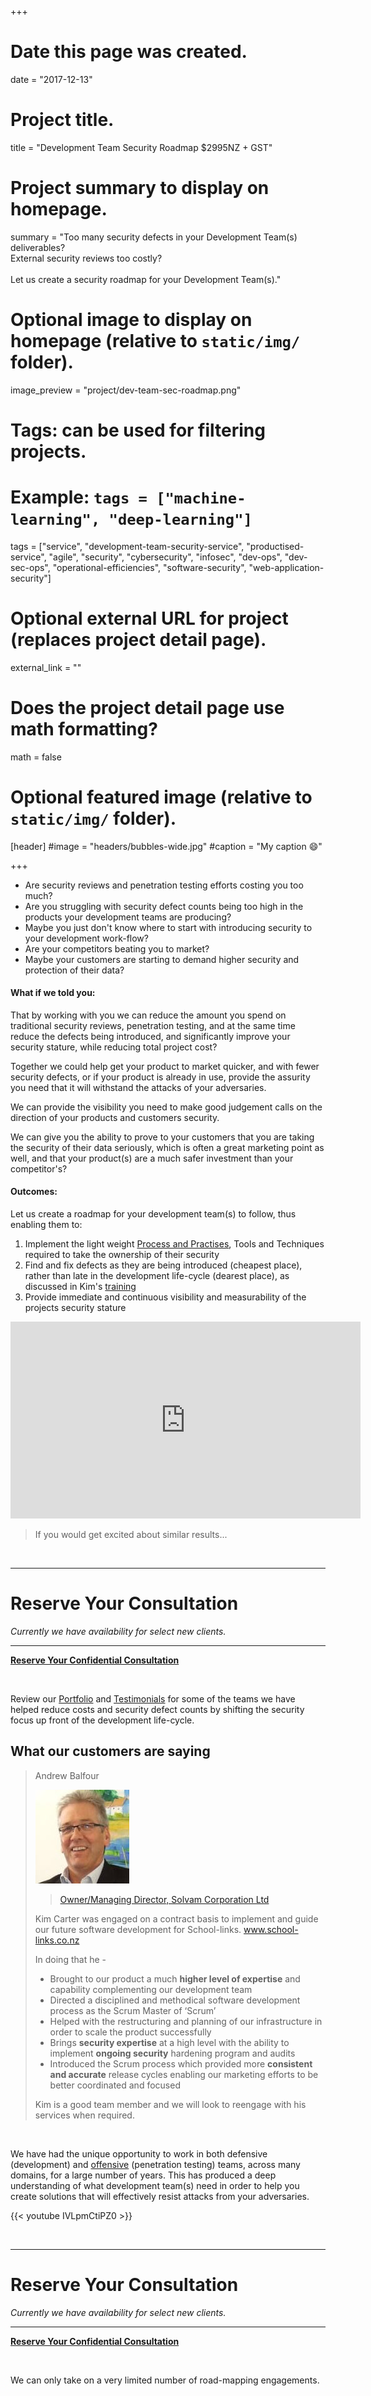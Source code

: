 +++
# Date this page was created.
date = "2017-12-13"

# Project title.
title = "Development Team Security Roadmap $2995NZ + GST"

# Project summary to display on homepage.
summary = "Too many security defects in your Development Team(s) deliverables?<br>External security reviews too costly? <br><br> Let us create a security roadmap for your Development Team(s)."

# Optional image to display on homepage (relative to `static/img/` folder).
image_preview = "project/dev-team-sec-roadmap.png"

# Tags: can be used for filtering projects.
# Example: `tags = ["machine-learning", "deep-learning"]`
tags = ["service", "development-team-security-service", "productised-service", "agile", "security", "cybersecurity", "infosec", "dev-ops", "dev-sec-ops", "operational-efficiencies", "software-security", "web-application-security"]

# Optional external URL for project (replaces project detail page).
external_link = ""

# Does the project detail page use math formatting?
math = false

# Optional featured image (relative to `static/img/` folder).
[header]
#image = "headers/bubbles-wide.jpg"
#caption = "My caption :smile:"

+++

* Are security reviews and penetration testing efforts costing you too much?
* Are you struggling with security defect counts being too high in the products your development teams are producing?
* Maybe you just don't know where to start with introducing security to your development work-flow?
* Are your competitors beating you to market?
* Maybe your customers are starting to demand higher security and protection of their data?

#### What if we told you:

That by working with you we can reduce the amount you spend on traditional security reviews, penetration testing, and at the same time reduce the defects being introduced, and significantly improve your security stature, while reducing total project cost?

Together we could help get your product to market quicker, and with fewer security defects, or if your product is already in use, provide the assurity you need that it will withstand the attacks of your adversaries.

We can provide the visibility you need to make good judgement calls on the direction of your products and customers security.

We can give you the ability to prove to your customers that you are taking the security of their data seriously, which is often a great marketing point as well, and that your product(s) are a much safer investment than your competitor's?

#### Outcomes:

Let us create a roadmap for your development team(s) to follow, thus enabling them to:

1. Implement the light weight [Process and Practises](https://f0.holisticinfosecforwebdevelopers.com/chap06.html#process-and-practises-agile-development-and-practices), Tools and Techniques required to take the ownership of their security
2. Find and fix defects as they are being introduced (cheapest place), rather than late in the development life-cycle (dearest place), as discussed in Kim's [training](/project/service-development-team-security-training/)
3. Provide immediate and continuous visibility and measurability of the projects security stature

<iframe width="560" height="315" src="https://www.youtube.com/embed/ApVI7-g_wpk?start=423" frameborder="0" gesture="media" allow="encrypted-media" allowfullscreen></iframe>
<!-- {{< youtube ApVI7-g_wpk >}} -->

<br>

> If you would get excited about similar results...

<br>

---

# Reserve Your Consultation

_Currently we have availability for select new clients._

---

<a class="btn btn-primary btn-outline" href="/#contact"><b>Reserve Your Confidential Consultation</b></a>

<br>

Review our [Portfolio](/tags/portfolio) and [Testimonials](/tags/testimonial) for some of the teams we have helped reduce costs and security defect counts by shifting the security focus up front of the development life-cycle.

## What our customers are saying

> Andrew Balfour
> 
> <img class="testimonial-img-bordered" src="/img/testimonials/AndrewBalfour.jpg">
> 
> > [Owner/Managing Director, Solvam Corporation Ltd](/project/portfolio-schoollinks)
> 
> Kim Carter was engaged on a contract basis to implement and guide our future software development for School-links. www.school-links.co.nz
> 
> In doing that he -
> 
> * Brought to our product a much **higher level of expertise** and capability complementing our development team
> * Directed a disciplined and methodical software development process as the Scrum Master of ‘Scrum’
> * Helped with the restructuring and planning of our infrastructure in order to scale the product successfully
> * Brings **security expertise** at a high level with the ability to implement **ongoing security** hardening program and audits
> * Introduced the Scrum process which provided more **consistent and accurate** release cycles enabling our marketing efforts to be better coordinated and focused
> 
> Kim is a good team member and we will look to reengage with his services when required.

<br>

We have had the unique opportunity to work in both defensive (development) and [offensive](/talk/nz-js-con-2017-the-art-of-exploitation/) (penetration testing) teams, across many domains, for a large number of years. This has produced a deep understanding of what development team(s) need in order to help you create solutions that will effectively resist attacks from your adversaries.

{{< youtube IVLpmCtiPZ0 >}}

<br>



---

# Reserve Your Consultation

_Currently we have availability for select new clients._

---

<a class="btn btn-primary btn-outline" href="/#contact"><b>Reserve Your Confidential Consultation</b></a>

<br>

We can only take on a very limited number of road-mapping engagements.

<br>
